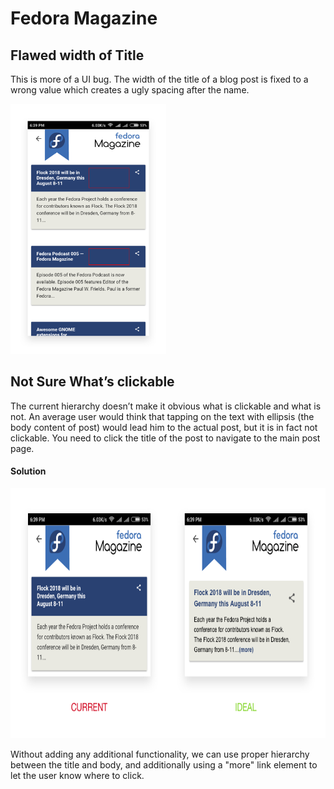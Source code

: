 # Fedora Magazine
## Flawed width of Title
This is more of a UI bug. The width of the title of a blog post is fixed to a wrong value which creates a ugly spacing after the name.

<img src="./images/headings.png" height="400px" width="auto">

## Not Sure What’s clickable
The current hierarchy doesn’t make it obvious what is clickable and what is not. An average user would think that tapping on the text with ellipsis (the body content of post) would lead him to the actual post, but it is in fact not clickable. You need to click the title of the post to navigate to the main post page.

#### Solution
<img src="./images/fixinglinksinmag.png"  height="400px" width="auto">

Without adding any additional functionality, we can use proper hierarchy between the title and body, and additionally using a "more" link element to let the user know where to click.